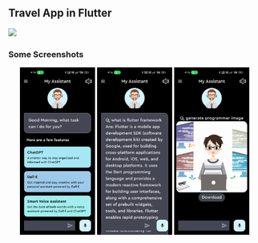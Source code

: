 <!-- <h1 align="center">
    <br>
    Travel App in Flutter
</h1> -->
## Travel App in Flutter
![](https://img.shields.io/github/last-commit/imranjeet/Travel-App.svg?label=last%20update&style=flat)
<!-- <h4 align="start">
 This is a basic mobile application that uses the flutter framework to create a Travel App.
</h4> -->

### Some Screenshots

<p align="center">
<img src="assets/images/1.jpg" width="150" hight="600" />
    
<img src="assets/images/2.jpg" width="150" hight="600" />
    
<img src="assets/images/3.jpg" width="150" hight="600" />
  
</p>